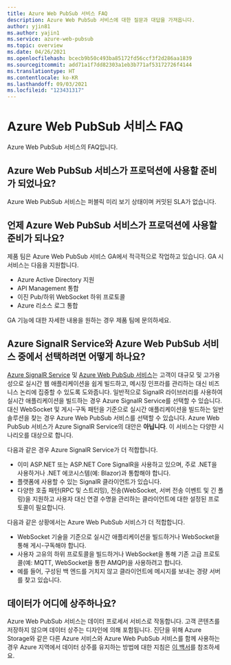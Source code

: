 ```yaml
---
title: Azure Web PubSub 서비스 FAQ
description: Azure Web PubSub 서비스에 대한 질문과 대답을 가져옵니다.
author: yjin81
ms.author: yajin1
ms.service: azure-web-pubsub
ms.topic: overview
ms.date: 04/26/2021
ms.openlocfilehash: bcecb9b50c493ba85172fd56ccf3f2d286aa1839
ms.sourcegitcommit: add71a1f7dd82303a1eb3b771af53172726f4144
ms.translationtype: HT
ms.contentlocale: ko-KR
ms.lasthandoff: 09/03/2021
ms.locfileid: "123431317"
---
```

# <a name="azure-web-pubsub-service-faq"></a>Azure Web PubSub 서비스 FAQ

Azure Web PubSub 서비스의 FAQ입니다. 

## <a name="is-azure-web-pubsub-service-ready-for-production-use"></a>Azure Web PubSub 서비스가 프로덕션에 사용할 준비가 되었나요?

Azure Web PubSub 서비스는 퍼블릭 미리 보기 상태이며 커밋된 SLA가 없습니다. 

## <a name="when-will-azure-web-pubsub-service-be-ready-for-production-use"></a>언제 Azure Web PubSub 서비스가 프로덕션에 사용할 준비가 되나요?

제품 팀은 Azure Web PubSub 서비스 GA에서 적극적으로 작업하고 있습니다. GA 시 서비스는 다음을 지원합니다.
- Azure Active Directory 지원
- API Management 통합
- 이진 Pub/하위 WebSocket 하위 프로토콜
- Azure 리소스 로그 통합

GA 기능에 대한 자세한 내용을 원하는 경우 제품 팀에 문의하세요.

## <a name="how-do-i-choose-between-azure-signalr-service-and-azure-web-pubsub-service"></a>Azure SignalR Service와 Azure Web PubSub 서비스 중에서 선택하려면 어떻게 하나요?

[Azure SignalR Service](https://azure.microsoft.com/services/signalr-service) 및 [Azure Web PubSub 서비스](https://azure.microsoft.com/services/web-pubsub)는 고객이 대규모 및 고가용성으로 실시간 웹 애플리케이션을 쉽게 빌드하고, 메시징 인프라를 관리하는 대신 비즈니스 논리에 집중할 수 있도록 도와줍니다. 일반적으로 SignalR 라이브러리를 사용하여 실시간 애플리케이션을 빌드하는 경우 Azure SignalR Service를 선택할 수 있습니다. 대신 WebSocket 및 게시-구독 패턴을 기준으로 실시간 애플리케이션을 빌드하는 일반 솔루션을 찾는 경우 Azure Web PubSub 서비스를 선택할 수 있습니다. Azure Web PubSub 서비스가 Azure SignalR Service의 대안은 **아닙니다**. 이 서비스는 다양한 시나리오를 대상으로 합니다.

다음과 같은 경우 Azure SignalR Service가 더 적합합니다.  

- 이미 ASP.NET 또는 ASP.NET Core SignalR을 사용하고 있으며, 주로 .NET을 사용하거나 .NET 에코시스템(예: Blazor)과 통합해야 합니다.
- 플랫폼에 사용할 수 있는 SignalR 클라이언트가 있습니다. 
- 다양한 호출 패턴(RPC 및 스트리밍), 전송(WebSocket, 서버 전송 이벤트 및 긴 폴링)을 지원하고 사용자 대신 연결 수명을 관리하는 클라이언트에 대한 설정된 프로토콜이 필요합니다. 

다음과 같은 상황에서는 Azure Web PubSub 서비스가 더 적합합니다.  

- WebSocket 기술을 기준으로 실시간 애플리케이션을 빌드하거나 WebSocket을 통해 게시-구독해야 합니다.
- 사용자 고유의 하위 프로토콜을 빌드하거나 WebSocket을 통해 기존 고급 프로토콜(예: MQTT, WebSocket을 통한 AMQP)을 사용하려고 합니다. 
- 예를 들어, 구성된 백 엔드를 거치지 않고 클라이언트에 메시지를 보내는 경량 서버를 찾고 있습니다.  

##  <a name="where-does-my-data-reside"></a>데이터가 어디에 상주하나요?

Azure Web PubSub 서비스는 데이터 프로세서 서비스로 작동합니다. 고객 콘텐츠를 저장하지 않으며 데이터 상주는 디자인에 의해 포함됩니다. 진단을 위해 Azure Storage와 같은 다른 Azure 서비스와 Azure Web PubSub 서비스를 함께 사용하는 경우 Azure 지역에서 데이터 상주를 유지하는 방법에 대한 지침은 [이 백서](https://azure.microsoft.com/resources/achieving-compliant-data-residency-and-security-with-azure/)를 참조하세요.
